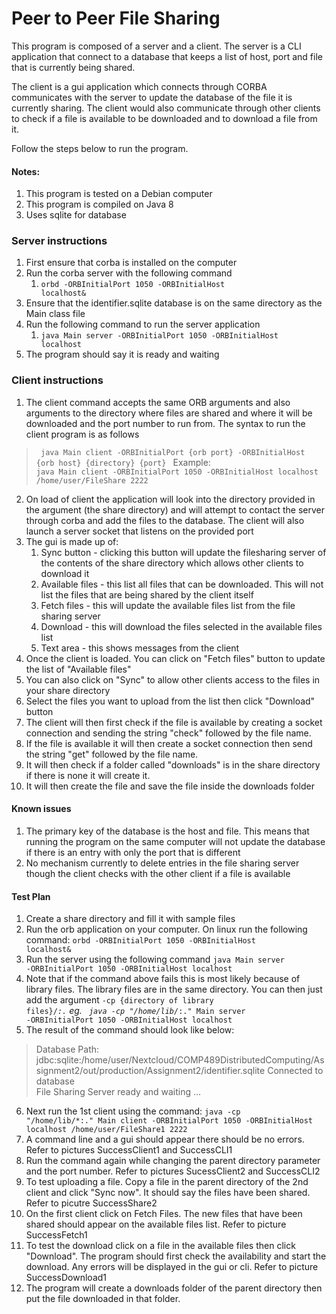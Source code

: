 # Peer to Peer File Sharing

This program is composed of a server and a client. The server is a CLI application
that connect to a database that keeps a list of host, port and file that is currently being 
shared.

The client is a gui application which connects through CORBA communicates with the server
to update the database of the file it is currently sharing. The client would also communicate
through other clients to check if a file is available to be downloaded and
to download a file from it.

Follow the steps below to run the program.

#### Notes:
1. This program is tested on a Debian computer
2. This program is compiled on Java 8
3. Uses sqlite for database

### Server instructions
1. First ensure that corba is installed on the computer
2. Run the corba server with the following command 
    1.  <code>orbd -ORBInitialPort 1050 -ORBInitialHost localhost&</code>
3. Ensure that the identifier.sqlite database is on the same directory as the Main class file
4. Run the following command to run the server application
    1. <code>java Main server -ORBInitialPort 1050 -ORBInitialHost localhost</code>
5. The program should say it is ready and waiting

### Client instructions
1. The client command accepts the same ORB arguments and also arguments to the directory where files are shared and 
where it will be downloaded and the port number to run from. The syntax to run the client program is as follows
> <code> java Main client -ORBInitialPort {orb port} -ORBInitialHost {orb host} {directory} {port} </code>
Example:  
> <code>java Main client -ORBInitialPort 1050 -ORBInitialHost localhost /home/user/FileShare 2222</code>

2. On load of client the application will look into the directory provided in the argument (the share directory) and will 
attempt to contact the server through corba and add the files to the database. The client will also launch a server socket 
that listens on the provided port
3. The gui is made up of:
   1. Sync button - clicking this button will update the filesharing server of the contents of the share directory which allows 
   other clients to download it
   2. Available files - this list all files that can be downloaded. This will not list the files that are being shared by the client itself
   3. Fetch files - this will update the available files list from the file sharing server
   4. Download - this will download the files selected in the available files list
   5. Text area - this shows messages from the client
4. Once the client is loaded. You can click on "Fetch files" button to update the list of "Available files"
5. You can also click on "Sync" to allow other clients access to the files in your share directory
6. Select the files you want to upload from the list then click "Download" button
7. The client will then first check if the file is available by creating a socket connection and sending the string "check" followed by
the file name.
8. If the file is available it will then create a socket connection then send the string "get" followed by the file name.
9. It will then check if a folder called "downloads" is in the share directory if there is none it will create it.
10. It will then create the file and save the file inside the downloads folder

#### Known issues
1. The primary key of the database is the host and file. This means that running the program on the same computer will not update
the database if there is an entry with only the port that is different
2. No mechanism currently to delete entries in the file sharing server though the client checks with the other client if a file is available

#### Test Plan
1. Create a share directory and fill it with sample files
2. Run the orb application on your computer. On linux run the following command:
<code>orbd -ORBInitialPort 1050 -ORBInitialHost localhost&</code>
3. Run the server using the following command <code>java Main server -ORBInitialPort 1050 -ORBInitialHost localhost</code>
4. Note that if the command above fails this is most likely because of library files. The library files are in the same directory.
You can then just add the argument <code>-cp {directory of library files}/*:.</code> eg. <code> java -cp "/home/lib/*:." Main server -ORBInitialPort 1050 -ORBInitialHost localhost </code>
5. The result of the command should look like below:

 >  Database Path: jdbc:sqlite:/home/user/Nextcloud/COMP489DistributedComputing/Assignment2/out/production/Assignment2/identifier.sqlite
 >  Connected to database  
 > File Sharing Server ready and waiting ...
6. Next run the 1st client using the command: <code>java -cp "/home/lib/*:." Main client -ORBInitialPort 1050 -ORBInitialHost localhost /home/user/FileShare1 2222</code>
7. A command line and a gui should appear there should be no errors. Refer to pictures SuccessClient1 and SuccessCLI1
8. Run the command again while changing the parent directory parameter and the port number. Refer to pictures SucessClient2 and SuccessCLI2
9. To test uploading a file. Copy a file in the parent directory of the 2nd client and click "Sync now". It should say the files have been shared. Refer to picutre SuccessShare2
10. On the first client click on Fetch Files. The new files that have been shared should appear on the available files list. Refer to picture SuccessFetch1
11. To test the download click on a file in the available files then click "Download". The program should first check the availability and start the download. Any errors will be displayed in the gui or cli. Refer to picture SuccessDownload1
12. The program will create a downloads folder of the parent directory then put the file downloaded in that folder.